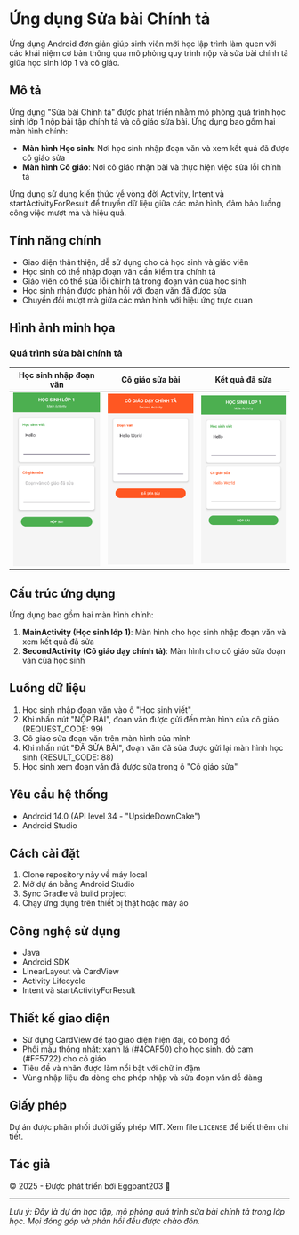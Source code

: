 # Ứng dụng Sửa bài Chính tả

Ứng dụng Android đơn giản giúp sinh viên mới học lập trình làm quen với các khái niệm cơ bản thông qua mô phỏng quy trình nộp và sửa bài chính tả giữa học sinh lớp 1 và cô giáo.

## Mô tả

Ứng dụng "Sửa bài Chính tả" được phát triển nhằm mô phỏng quá trình học sinh lớp 1 nộp bài tập chính tả và cô giáo sửa bài. Ứng dụng bao gồm hai màn hình chính:

- **Màn hình Học sinh**: Nơi học sinh nhập đoạn văn và xem kết quả đã được cô giáo sửa
- **Màn hình Cô giáo**: Nơi cô giáo nhận bài và thực hiện việc sửa lỗi chính tả

Ứng dụng sử dụng kiến thức về vòng đời Activity, Intent và startActivityForResult để truyền dữ liệu giữa các màn hình, đảm bảo luồng công việc mượt mà và hiệu quả.

## Tính năng chính

- Giao diện thân thiện, dễ sử dụng cho cả học sinh và giáo viên
- Học sinh có thể nhập đoạn văn cần kiểm tra chính tả
- Giáo viên có thể sửa lỗi chính tả trong đoạn văn của học sinh
- Học sinh nhận được phản hồi với đoạn văn đã được sửa
- Chuyển đổi mượt mà giữa các màn hình với hiệu ứng trực quan

## Hình ảnh minh họa

### Quá trình sửa bài chính tả

| Học sinh nhập đoạn văn | Cô giáo sửa bài | Kết quả đã sửa |
|:-------------:|:----------------:|:----------------:|
| <img src="picture/doanVanHocSinh.png" width="300" alt="Học sinh nhập đoạn văn"> | <img src="picture/doanVanCoGiao.png" width="300" alt="Cô giáo sửa bài"> | <img src="picture/doanVanSua.png" width="300" alt="Kết quả đã sửa"> |

## Cấu trúc ứng dụng

Ứng dụng bao gồm hai màn hình chính:

1. **MainActivity (Học sinh lớp 1)**: Màn hình cho học sinh nhập đoạn văn và xem kết quả đã sửa
2. **SecondActivity (Cô giáo dạy chính tả)**: Màn hình cho cô giáo sửa đoạn văn của học sinh

## Luồng dữ liệu

1. Học sinh nhập đoạn văn vào ô "Học sinh viết"
2. Khi nhấn nút "NỘP BÀI", đoạn văn được gửi đến màn hình của cô giáo (REQUEST_CODE: 99)
3. Cô giáo sửa đoạn văn trên màn hình của mình
4. Khi nhấn nút "ĐÃ SỬA BÀI", đoạn văn đã sửa được gửi lại màn hình học sinh (RESULT_CODE: 88)
5. Học sinh xem đoạn văn đã được sửa trong ô "Cô giáo sửa"

## Yêu cầu hệ thống

- Android 14.0 (API level 34 - "UpsideDownCake")
- Android Studio

## Cách cài đặt

1. Clone repository này về máy local
2. Mở dự án bằng Android Studio
3. Sync Gradle và build project
4. Chạy ứng dụng trên thiết bị thật hoặc máy ảo

## Công nghệ sử dụng

- Java
- Android SDK
- LinearLayout và CardView
- Activity Lifecycle
- Intent và startActivityForResult

## Thiết kế giao diện

- Sử dụng CardView để tạo giao diện hiện đại, có bóng đổ
- Phối màu thống nhất: xanh lá (#4CAF50) cho học sinh, đỏ cam (#FF5722) cho cô giáo
- Tiêu đề và nhãn được làm nổi bật với chữ in đậm
- Vùng nhập liệu đa dòng cho phép nhập và sửa đoạn văn dễ dàng

## Giấy phép

Dự án được phân phối dưới giấy phép MIT. Xem file `LICENSE` để biết thêm chi tiết.

## Tác giả

© 2025 - Được phát triển bởi Eggpant203 🍆

---

_Lưu ý: Đây là dự án học tập, mô phỏng quá trình sửa bài chính tả trong lớp học. Mọi đóng góp và phản hồi đều được chào đón._
